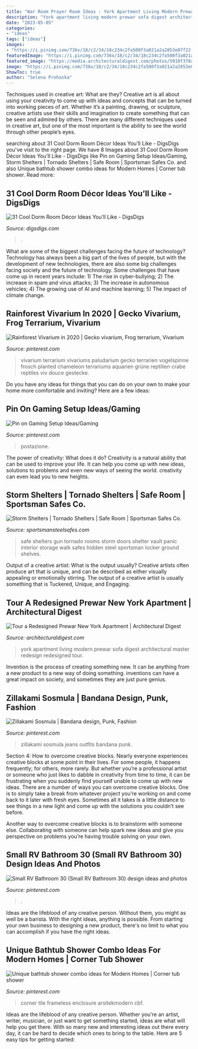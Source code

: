 ```yaml
---
title: "War Room Prayer Room Ideas : York Apartment Living Modern Prewar Sofa Digest Architectural Master Redesign Redesigned Tour"
description: "York apartment living modern prewar sofa digest architectural master redesign redesigned tour"
date: "2023-05-05"
categories:
- "ideas"
tags: ["ideas"]
images:
- "https://i.pinimg.com/736x/18/c2/34/18c234c2fa500f3a021a2a2853e07f22.jpg"
featuredImage: "https://i.pinimg.com/736x/18/c2/34/18c234c2fa500f3a021a2a2853e07f22.jpg"
featured_image: "https://media.architecturaldigest.com/photos/5910f378a3c9ef254cc9f14e/master/w_1600%2Cc_limit/workshop-apd-new-york-02.jpg"
image: "https://i.pinimg.com/736x/18/c2/34/18c234c2fa500f3a021a2a2853e07f22.jpg"
ShowToc: true
author: "Selena Prohaska"
---
```



Techniques used in creative art: What are they?
Creative art is all about using your creativity to come up with ideas and concepts that can be turned into working pieces of art. Whether it’s a painting, drawing, or sculpture, creative artists use their skills and imagination to create something that can be seen and admired by others. There are many different techniques used in creative art, but one of the most important is the ability to see the world through other people’s eyes.

	

		
searching about 31 Cool Dorm Room Décor Ideas You’ll Like - DigsDigs you've visit to the right page. We have 8 Images about 31 Cool Dorm Room Décor Ideas You’ll Like - DigsDigs like Pin on Gaming Setup Ideas/Gaming, Storm Shelters | Tornado Shelters | Safe Room | Sportsman Safes Co. and also Unique bathtub shower combo ideas for Modern Homes | Corner tub shower. Read more:
		
    
## 31 Cool Dorm Room Décor Ideas You’ll Like - DigsDigs

<img loading=lazy src="https://www.digsdigs.com/photos/2017/01/14-a-sleeping-zone-above-and-a-studying-area-below-for-optimizing-the-space.jpg" onerror="this.onerror=null;this.src='https://tse1.mm.bing.net/th?id=OIP.YSQeD2mhiTLGj2rHHA5AtAHaJ4&amp;pid=15.1';" alt="31 Cool Dorm Room Décor Ideas You’ll Like - DigsDigs">

_Source: digsdigs.com_

>. 

	

What are some of the biggest challenges facing the future of technology?
Technology has always been a big part of the lives of people, but with the development of new technologies, there are also some big challenges facing society and the future of technology. Some challenges that have come up in recent years include: 1) The rise in cyber-bullying; 2) The increase in spam and virus attacks; 3) The increase in autonomous vehicles; 4) The growing use of AI and machine learning; 5) The impact of climate change.

    
## Rainforest Vivarium In 2020 | Gecko Vivarium, Frog Terrarium, Vivarium

<img loading=lazy src="https://i.pinimg.com/736x/f1/52/2c/f1522cc627ddb30ba7f5d1f43e469d4c.jpg" onerror="this.onerror=null;this.src='https://tse1.mm.bing.net/th?id=OIP.QutSt6ndzNuIdGlHlzOv4QHaLG&amp;pid=15.1';" alt="Rainforest Vivarium in 2020 | Gecko vivarium, Frog terrarium, Vivarium">

_Source: pinterest.com_

>vivarium terrarium vivariums paludarium gecko terrarien vogelspinne frosch planted chameleon terrariums aquarien grüne reptilien crabe reptiles viv douce gestecke. 

	

Do you have any ideas for things that you can do on your own to make your home more comfortable and inviting? Here are a few ideas: 

    
## Pin On Gaming Setup Ideas/Gaming

<img loading=lazy src="https://i.pinimg.com/736x/b3/f0/83/b3f083afc0bbb1f48d865a9b2b192575.jpg" onerror="this.onerror=null;this.src='https://tse2.mm.bing.net/th?id=OIP.LKmo-kiBABMYbzIDI4d0PAHaFj&amp;pid=15.1';" alt="Pin on Gaming Setup Ideas/Gaming">

_Source: pinterest.com_

>postazione. 

	

The power of creativity: What does it do?
Creativity is a natural ability that can be used to improve your life. It can help you come up with new ideas, solutions to problems and even new ways of seeing the world. creativity can even lead you to new heights.

    
## Storm Shelters | Tornado Shelters | Safe Room | Sportsman Safes Co.

<img loading=lazy src="https://www.sportsmansteelsafes.com/images_shelters/interior-shelter-1.jpg" onerror="this.onerror=null;this.src='https://tse2.mm.bing.net/th?id=OIP.AXgsM7vBF9G3MRgnNOc7OgAAAA&amp;pid=15.1';" alt="Storm Shelters | Tornado Shelters | Safe Room | Sportsman Safes Co.">

_Source: sportsmansteelsafes.com_

>safe shelters gun tornado rooms storm doors shelter vault panic interior storage walk safes hidden steel sportsman locker ground shelves. 

	

Output of a creative artist: What is the output usually?
Creative artists often produce art that is unique, and can be described as either visually appealing or emotionally stirring. The output of a creative artist is usually something that is Tuckered, Unique, and Engaging.

    
## Tour A Redesigned Prewar New York Apartment | Architectural Digest

<img loading=lazy src="https://media.architecturaldigest.com/photos/5910f378a3c9ef254cc9f14e/master/w_1600%2Cc_limit/workshop-apd-new-york-02.jpg" onerror="this.onerror=null;this.src='https://tse1.mm.bing.net/th?id=OIP.KqvAzfXVfPpieoYA2NR_cAHaE7&amp;pid=15.1';" alt="Tour a Redesigned Prewar New York Apartment | Architectural Digest">

_Source: architecturaldigest.com_

>york apartment living modern prewar sofa digest architectural master redesign redesigned tour. 

	

Invention is the process of creating something new. It can be anything from a new product to a new way of doing something. inventions can have a great impact on society, and sometimes they are just pure genius.

    
## Zillakami Sosmula | Bandana Design, Punk, Fashion

<img loading=lazy src="https://i.pinimg.com/736x/18/c2/34/18c234c2fa500f3a021a2a2853e07f22.jpg" onerror="this.onerror=null;this.src='https://tse4.mm.bing.net/th?id=OIP.NyO2dlSL0EmklklC1DNInwHaHa&amp;pid=15.1';" alt="Zillakami Sosmula | Bandana design, Punk, Fashion">

_Source: pinterest.com_

>zillakami sosmula jeans outfits bandana punk. 

	

Section 4: How to overcome creative blocks.
Nearly everyone experiences creative blocks at some point in their lives. For some people, it happens frequently; for others, more rarely. But whether you’re a professional artist or someone who just likes to dabble in creativity from time to time, it can be frustrating when you suddenly find yourself unable to come up with new ideas.
There are a number of ways you can overcome creative blocks. One is to simply take a break from whatever project you’re working on and come back to it later with fresh eyes. Sometimes all it takes is a little distance to see things in a new light and come up with the solutions you couldn’t see before.

Another way to overcome creative blocks is to brainstorm with someone else. Collaborating with someone can help spark new ideas and give you perspective on problems you’re having trouble solving on your own.

    
## Small RV Bathroom 30 (Small RV Bathroom 30) Design Ideas And Photos

<img loading=lazy src="https://i.pinimg.com/736x/c8/ae/bd/c8aebd72675ebcbe9f5b05af32ae28cc.jpg" onerror="this.onerror=null;this.src='https://tse3.mm.bing.net/th?id=OIP.YOwi5UliG3mvLiD6xPSMHgHaLp&amp;pid=15.1';" alt="Small RV Bathroom 30 (Small RV Bathroom 30) design ideas and photos">

_Source: pinterest.com_

>. 

	

Ideas are the lifeblood of any creative person. Without them, you might as well be a barista. With the right ideas, anything is possible. From starting your own business to designing a new product, there's no limit to what you can accomplish if you have the right ideas.

    
## Unique Bathtub Shower Combo Ideas For Modern Homes | Corner Tub Shower

<img loading=lazy src="https://i.pinimg.com/736x/83/dc/72/83dc721fb28dc13973beab24154cf007.jpg" onerror="this.onerror=null;this.src='https://tse2.mm.bing.net/th?id=OIP.8MmfuInyW3n9MMqC1XH_YAHaJ4&amp;pid=15.1';" alt="Unique bathtub shower combo ideas for Modern Homes | Corner tub shower">

_Source: pinterest.com_

>corner tile frameless enclosure arsitekmodern cbf. 

	

Ideas are the lifeblood of any creative person. Whether you're an artist, writer, musician, or just want to get something started, ideas are what will help you get there. With so many new and interesting ideas out there every day, it can be hard to decide which ones to bring to the table. Here are 5 easy tips for getting started: 

